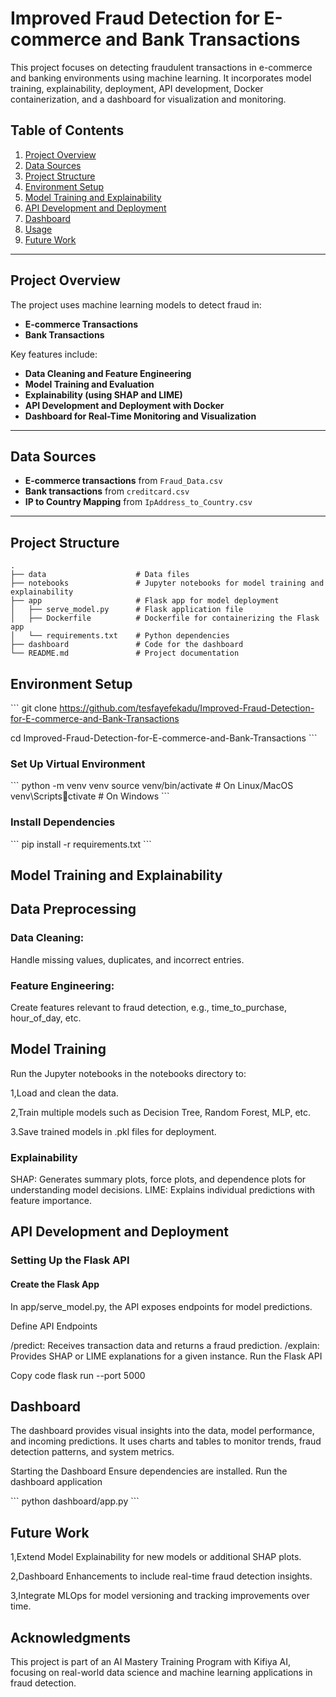 # Improved Fraud Detection for E-commerce and Bank Transactions

This project focuses on detecting fraudulent transactions in e-commerce and banking environments using machine learning. It incorporates model training, explainability, deployment, API development, Docker containerization, and a dashboard for visualization and monitoring.

## Table of Contents

1. [Project Overview](#project-overview)
2. [Data Sources](#data-sources)
3. [Project Structure](#project-structure)
4. [Environment Setup](#environment-setup)
5. [Model Training and Explainability](#model-training-and-explainability)
6. [API Development and Deployment](#api-development-and-deployment)
7. [Dashboard](#dashboard)
8. [Usage](#usage)
9. [Future Work](#future-work)

---

## Project Overview

The project uses machine learning models to detect fraud in:
- **E-commerce Transactions**
- **Bank Transactions**

Key features include:
- **Data Cleaning and Feature Engineering**
- **Model Training and Evaluation**
- **Explainability (using SHAP and LIME)**
- **API Development and Deployment with Docker**
- **Dashboard for Real-Time Monitoring and Visualization**

---

## Data Sources

- **E-commerce transactions** from `Fraud_Data.csv`
- **Bank transactions** from `creditcard.csv`
- **IP to Country Mapping** from `IpAddress_to_Country.csv`

---

## Project Structure

```plaintext
.
├── data                    # Data files
├── notebooks               # Jupyter notebooks for model training and explainability
├── app                     # Flask app for model deployment
│   ├── serve_model.py      # Flask application file
│   ├── Dockerfile          # Dockerfile for containerizing the Flask app
│   └── requirements.txt    # Python dependencies
├── dashboard               # Code for the dashboard
└── README.md               # Project documentation
```

## Environment Setup
\`\`\`
git clone https://github.com/tesfayefekadu/Improved-Fraud-Detection-for-E-commerce-and-Bank-Transactions

cd Improved-Fraud-Detection-for-E-commerce-and-Bank-Transactions
\`\`\`

### Set Up Virtual Environment
\`\`\`
python -m venv venv
source venv/bin/activate  # On Linux/MacOS
venv\Scriptsctivate  # On Windows
\`\`\`

### Install Dependencies
\`\`\`
pip install -r requirements.txt
\`\`\`

## Model Training and Explainability
## Data Preprocessing
### Data Cleaning: 
Handle missing values, duplicates, and incorrect entries.
### Feature Engineering: 
Create features relevant to fraud detection, e.g., time_to_purchase, hour_of_day, etc.
## Model Training
Run the Jupyter notebooks in the notebooks directory to:

1,Load and clean the data.

2,Train multiple models such as Decision Tree, Random Forest, MLP, etc.

3.Save trained models in .pkl files for deployment.

### Explainability
SHAP: Generates summary plots, force plots, and dependence plots for understanding model decisions.
LIME: Explains individual predictions with feature importance.

## API Development and Deployment
### Setting Up the Flask API
#### Create the Flask App

In app/serve_model.py, the API exposes endpoints for model predictions.

Define API Endpoints

/predict: Receives transaction data and returns a fraud prediction.
/explain: Provides SHAP or LIME explanations for a given instance.
Run the Flask API

Copy code
flask run --port 5000

## Dashboard
The dashboard provides visual insights into the data, model performance, and incoming predictions. It uses charts and tables to monitor trends, fraud detection patterns, and system metrics.

Starting the Dashboard
Ensure dependencies are installed.
Run the dashboard application

\`\`\`
python dashboard/app.py
\`\`\`

## Future Work
1,Extend Model Explainability for new models or additional SHAP plots.

2,Dashboard Enhancements to include real-time fraud detection insights.

3,Integrate MLOps for model versioning and tracking improvements over time.

## Acknowledgments
This project is part of an AI Mastery Training Program with Kifiya AI, focusing on real-world data science and machine learning applications in fraud detection.

